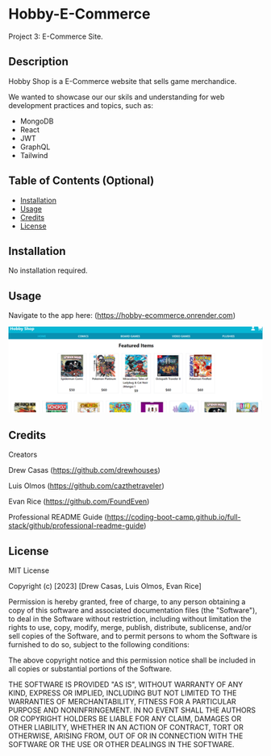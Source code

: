# Hobby-E-Commerce

Project 3: E-Commerce Site.

## Description

Hobby Shop is a E-Commerce website that sells game merchandice.

We wanted to showcase our our skils and understanding for web development practices and topics, such as:

- MongoDB
- React
- JWT
- GraphQL
- Tailwind

## Table of Contents (Optional)

- [Installation](#installation)
- [Usage](#usage)
- [Credits](#credits)
- [License](#license)

## Installation

No installation required.

## Usage

Navigate to the app here: (https://hobby-ecommerce.onrender.com)

![alt text](./client/public/hobbyshop.PNG)

## Credits

Creators

Drew Casas (https://github.com/drewhouses)

Luis Olmos (https://github.com/cazthetraveler)

Evan Rice (https://github.com/FoundEven)

Professional README Guide (https://coding-boot-camp.github.io/full-stack/github/professional-readme-guide)

## License

MIT License

Copyright (c) [2023] [Drew Casas, Luis Olmos, Evan Rice]

Permission is hereby granted, free of charge, to any person obtaining a copy
of this software and associated documentation files (the "Software"), to deal
in the Software without restriction, including without limitation the rights
to use, copy, modify, merge, publish, distribute, sublicense, and/or sell
copies of the Software, and to permit persons to whom the Software is
furnished to do so, subject to the following conditions:

The above copyright notice and this permission notice shall be included in all
copies or substantial portions of the Software.

THE SOFTWARE IS PROVIDED "AS IS", WITHOUT WARRANTY OF ANY KIND, EXPRESS OR
IMPLIED, INCLUDING BUT NOT LIMITED TO THE WARRANTIES OF MERCHANTABILITY,
FITNESS FOR A PARTICULAR PURPOSE AND NONINFRINGEMENT. IN NO EVENT SHALL THE
AUTHORS OR COPYRIGHT HOLDERS BE LIABLE FOR ANY CLAIM, DAMAGES OR OTHER
LIABILITY, WHETHER IN AN ACTION OF CONTRACT, TORT OR OTHERWISE, ARISING FROM,
OUT OF OR IN CONNECTION WITH THE SOFTWARE OR THE USE OR OTHER DEALINGS IN THE
SOFTWARE.
